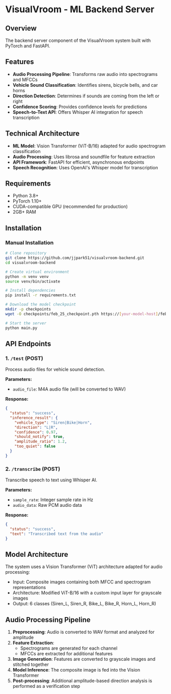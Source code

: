 # VisualVroom - ML Backend Server

## Overview
The backend server component of the VisualVroom system built with PyTorch and FastAPI. 

## Features
- **Audio Processing Pipeline**: Transforms raw audio into spectrograms and MFCCs
- **Vehicle Sound Classification**: Identifies sirens, bicycle bells, and car horns
- **Direction Detection**: Determines if sounds are coming from the left or right
- **Confidence Scoring**: Provides confidence levels for predictions
- **Speech-to-Text API**: Offers Whisper AI integration for speech transcription

## Technical Architecture
- **ML Model**: Vision Transformer (ViT-B/16) adapted for audio spectrogram classification
- **Audio Processing**: Uses librosa and soundfile for feature extraction
- **API Framework**: FastAPI for efficient, asynchronous endpoints
- **Speech Recognition**: Uses OpenAI's Whisper model for transcription

## Requirements
- Python 3.8+
- PyTorch 1.10+
- CUDA-compatible GPU (recommended for production)
- 2GB+ RAM

## Installation

### Manual Installation
```bash
# Clone repository
git clone https://github.com/jjpark51/visualvroom-backend.git
cd visualvroom-backend

# Create virtual environment
python -m venv venv
source venv/bin/activate  

# Install dependencies
pip install -r requirements.txt

# Download the model checkpoint
mkdir -p checkpoints
wget -O checkpoints/feb_25_checkpoint.pth https://[your-model-host]/feb_25_checkpoint.pth

# Start the server
python main.py
```

## API Endpoints

### 1. `/test` (POST)
Process audio files for vehicle sound detection.

**Parameters:**
- `audio_file`: M4A audio file (will be converted to WAV)

**Response:**
```json
{
  "status": "success",
  "inference_result": {
    "vehicle_type": "Siren|Bike|Horn",
    "direction": "L|R",
    "confidence": 0.97,
    "should_notify": true,
    "amplitude_ratio": 1.2,
    "too_quiet": false
  }
}
```

### 2. `/transcribe` (POST)
Transcribe speech to text using Whisper AI.

**Parameters:**
- `sample_rate`: Integer sample rate in Hz
- `audio_data`: Raw PCM audio data

**Response:**
```json
{
  "status": "success",
  "text": "Transcribed text from the audio"
}
```

## Model Architecture
The system uses a Vision Transformer (ViT) architecture adapted for audio processing:
- Input: Composite images containing both MFCC and spectrogram representations
- Architecture: Modified ViT-B/16 with a custom input layer for grayscale images
- Output: 6 classes (Siren_L, Siren_R, Bike_L, Bike_R, Horn_L, Horn_R)

## Audio Processing Pipeline
1. **Preprocessing**: Audio is converted to WAV format and analyzed for amplitude
2. **Feature Extraction**:
   - Spectrograms are generated for each channel
   - MFCCs are extracted for additional features
3. **Image Generation**: Features are converted to grayscale images and stitched together
4. **Model Inference**: The composite image is fed into the Vision Transformer
5. **Post-processing**: Additional amplitude-based direction analysis is performed as a verification step




